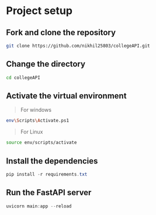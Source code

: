 # Project setup


## Fork and clone the repository
```bash
git clone https://github.com/nikhil25803/collegeAPI.git
```

## Change the directory
```bash
cd collegeAPI
```

## Activate the virtual environment
> For windows
```bash
env\Scripts\Activate.ps1
```
> For Linux
```bash
source env/scripts/activate
```

## Install the dependencies
```powershell
pip install -r requirements.txt
```

## Run the FastAPI server
```powershell
uvicorn main:app --reload